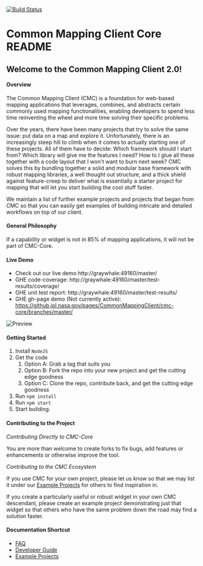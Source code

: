 [![Build Status](https://travis.jpl.nasa.gov/CommonMappingClient/cmc-core.svg?token=kcPVkrUjSKF8FJtoQYEw&branch=master)](https://travis.jpl.nasa.gov/CommonMappingClient/cmc-core)

# Common Mapping Client Core README

## Welcome to the Common Mapping Client 2.0!

#### Overview
The Common Mapping Client (CMC) is a foundation for web-based mapping applications that leverages, combines, and abstracts certain commonly used mapping functionalities, enabling developers to spend less time reinventing the wheel and more time solving their specific problems.

Over the years, there have been many projects that try to solve the same issue:
put data on a map and explore it. Unfortunately, there is an increasingly steep
hill to climb when it comes to actually starting one of these projects. All of
them have to decide: Which framework should I start from? Which library
will give me the features I need? How to I glue all these together with 
a code layout that I won't want to burn next week? CMC solves this by bundling
together a solid and modular base framework with robust mapping libraries,
a well thought out structure, and a thick shield against feature-creep
to deliver what is essentially a starter project for mapping that will let
you start building the cool stuff faster.

We maintain a list of further example projects and projects that began from CMC
so that you can easily get examples of building intricate and detailed workflows
on top of our client.

#### General Philosophy

If a capability or widget is not in 85% of mapping applications, it will not be
part of CMC-Core.

#### Live Demo
- Check out our live demo http://graywhale:49160/master/
- GHE code-coverage: http://graywhale:49160/master/test-results/coverage/
- GHE unit test report: http://graywhale:49160/master/test-results/
- GHE gh-page demo (Not currently active): https://github.jpl.nasa.gov/pages/CommonMappingClient/cmc-core/branches/master/


![Preview](https://github.jpl.nasa.gov/CommonMappingClient/cmc-design/blob/master/screenshots/core.png)

#### Getting Started 

1. Install `NodeJS`
2. Get the code
   1. Option A: Grab a tag that suits you
   2. Option B: Fork the repo into your new project and get the cutting edge goodness
   3. Option C: Clone the repo, contribute back, and get the cutting edge goodness
3. Run `npm install`
4. Run `npm start`
5. Start building.

#### Contributing to the Project

*Contributing Directly to CMC-Core*

You are more than welcome to create forks to fix bugs, add features or
enhancements or otherwise improve the tool.

*Contributing to the CMC Ecosystem*

If you use CMC for your own project, please let us know so that we may list it
under our [Example Projects](https://github.jpl.nasa.gov/CommonMappingClient/cmc-core/blob/master/docs/core-docs/EXAMPLE_PROJECTS.md) for others to find inspiration in.

If you create a particularly useful or robust widget in your own CMC descendant,
please create an example project demonstrating just that widget so that others
who have the same problem down the road may find a solution faster.

#### Documentation Shortcut

* [FAQ](https://github.jpl.nasa.gov/CommonMappingClient/cmc-core/blob/master/docs/core-docs/FAQ.md)
* [Developer Guide](https://github.jpl.nasa.gov/CommonMappingClient/cmc-core/blob/master/docs/core-docs/DEVELOPER_MANUAL.md)
* [Example Projects](https://github.jpl.nasa.gov/CommonMappingClient/cmc-core/blob/master/docs/core-docs/EXAMPLE_PROJECTS.md)
